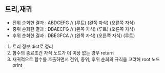 트리,재귀
-
- 전위 순회한 결과 : ABDCEFG // (루트) (왼쪽 자식) (오른쪽 자식)
- 중위 순회한 결과 : DBAECFG // (왼쪽 자식) (루트) (오른쪽 자식)
- 후위 순회한 결과 : DBEGFCA // (왼쪽 자식) (오른쪽 자식) (루트)

1. 트리 정보 dict로 정리
2. 함수의 종료조건 자식 노드가 더 이상 없는 경우 return
3. 재귀적으로 함수를 호출하면서 전위, 중위, 후위 순회의 규칙을 고려해 root 노드 print
